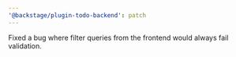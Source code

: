 ```yaml
---
'@backstage/plugin-todo-backend': patch
---
```


Fixed a bug where filter queries from the frontend would always fail validation.
